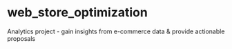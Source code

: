 # web_store_optimization
Analytics project - gain insights from e-commerce data &amp; provide actionable proposals
